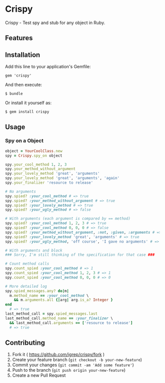 # Crispy

Crispy - Test spy and stub for any object in Ruby.

## Features

## Installation

Add this line to your application's Gemfile:

    gem 'crispy'

And then execute:

    $ bundle

Or install it yourself as:

    $ gem install crispy

## Usage

### Spy on a Object

```ruby
object = YourCoolClass.new
spy = Crispy.spy_on object

spy.your_cool_method 1, 2, 3
spy.your_method_without_argument
spy.your_lovely_method 'great', 'arguments'
spy.your_lovely_method 'great', 'arguments', 'again'
spy.your_finalizer 'resource to release'

# No arguments
spy.spied? :your_cool_method # => true
spy.spied? :your_method_without_argument # => true
spy.spied? :your_lovely_method # => true
spy.spied? :your_ugly_method # => false

# With arguments (each argument is compared by == method)
spy.spied? :your_cool_method 1, 2, 3 # => true
spy.spied? :your_cool_method 0, 0, 0 # => false
spy.spied? :your_method_without_argument, :not, :given, :arguments # => false
spy.spied? :your_lovely_method 'great', 'arguments' # => true
spy.spied? :your_ugly_method, 'off course', 'I gave no arguments' # => false

# With arguments and block
### Sorry, I'm still thinking of the specification for that case ###

# Count method calls
spy.count_spied :your_cool_method # => 1
spy.count_spied :your_cool_method 1, 2, 3 # => 1
spy.count_spied :your_cool_method 0, 0, 0 # => 0

# More detailed log
spy.spied_messages.any? do|m|
  m.method_name == :your_cool_method \
    && m.arguments.all {|arg| arg.is_a? Integer }
end
  # => true
last_method_call = spy.spied_messages.last
last_method_call.method_name == :your_finalizer \
  && last_method_call.arguments == ['resource to release']
  # => true
```

## Contributing

1. Fork it ( https://github.com/igrep/crispy/fork )
2. Create your feature branch (`git checkout -b your-new-feature`)
3. Commit your changes (`git commit -am 'Add some feature'`)
4. Push to the branch (`git push origin your-new-feature`)
5. Create a new Pull Request
